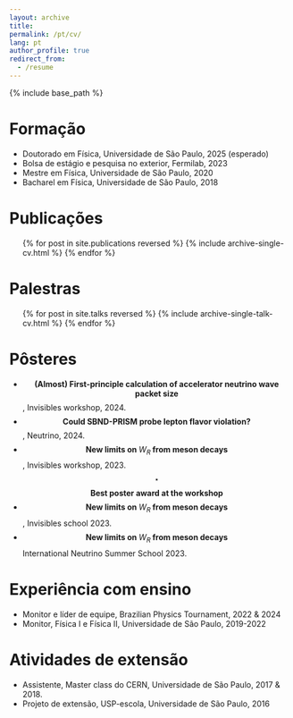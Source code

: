 ```yaml
---
layout: archive
title: 
permalink: /pt/cv/
lang: pt
author_profile: true
redirect_from:
  - /resume
---
```


{% include base_path %}

Formação
======
* Doutorado em Física, Universidade de São Paulo, 2025 (esperado)
* Bolsa de estágio e pesquisa no exterior, Fermilab, 2023
* Mestre em Física, Universidade de São Paulo, 2020
* Bacharel em Física, Universidade de São Paulo, 2018


Publicações
======
  <ul>{% for post in site.publications reversed %}
    {% include archive-single-cv.html %}
  {% endfor %}</ul>
  
Palestras
======
  <ul>{% for post in site.talks reversed %}
    {% include archive-single-talk-cv.html  %}
  {% endfor %}</ul>
  

Pôsteres
======
* $$\textbf{(Almost)  First-principle calculation of accelerator neutrino wave packet size}$$,  Invisibles workshop, 2024.
* $$\textbf{Could SBND-PRISM probe lepton flavor violation?}$$, Neutrino, 2024.
* $$\textbf{New limits on $W_R$ from meson decays}$$, Invisibles workshop, 2023.<br>
  $$\star$$  $$\textbf{Best poster award at the workshop}$$
* $$\textbf{New limits on $W_R$ from meson decays}$$, Invisibles school 2023.
* $$\textbf{New limits on $W_R$ from meson decays}$$ International Neutrino Summer School 2023.

Experiência com ensino
======
* Monitor e líder de equipe, Brazilian Physics Tournament, 2022 & 2024
* Monitor, Física I e Física II, Universidade de São Paulo, 2019-2022

Atividades de extensão
======
* Assistente, Master class do CERN, Universidade de São Paulo, 2017 & 2018.
* Projeto de extensão, USP-escola, Universidade de São Paulo, 2016


